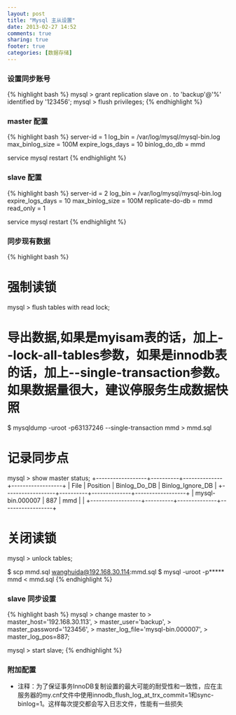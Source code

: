 ```yaml
---
layout: post
title: "Mysql 主从设置"
date: 2013-02-27 14:52
comments: true
sharing: true
footer: true
categories: [数据存储]
---
```


### 设置同步账号

{% highlight bash %}
mysql > grant replication slave on *.* to 'backup'@'%' identified by '123456';
mysql > flush privileges;
{% endhighlight %}

### master 配置

<!-- more -->

{% highlight bash %}
server-id       = 1
log_bin         = /var/log/mysql/mysql-bin.log
max_binlog_size     = 100M
expire_logs_days    = 10
binlog_do_db        = mmd

service mysql restart
{% endhighlight %}

### slave 配置

{% highlight bash %}
server-id           = 2 
log_bin             = /var/log/mysql/mysql-bin.log
expire_logs_days    = 10
max_binlog_size     = 100M
replicate-do-db     = mmd 
read_only           = 1

service mysql restart
{% endhighlight %}

### 同步现有数据

{% highlight bash %}
# 强制读锁
mysql > flush tables with read lock;
# 导出数据,如果是myisam表的话，加上--lock-all-tables参数，如果是innodb表的话，加上--single-transaction参数。如果数据量很大，建议停服务生成数据快照
$ mysqldump -uroot -p63137246 --single-transaction mmd > mmd.sql
# 记录同步点
mysql > show master status;
+------------------+----------+--------------+------------------+
| File             | Position | Binlog_Do_DB | Binlog_Ignore_DB |
+------------------+----------+--------------+------------------+
| mysql-bin.000007 |      887 | mmd          |                  |
+------------------+----------+--------------+------------------+
# 关闭读锁
mysql > unlock tables;

$ scp mmd.sql wanghuida@192.168.30.114:mmd.sql
$ mysql -uroot -p***** mmd < mmd.sql
{% endhighlight %}

### slave 同步设置

{% highlight bash %}
mysql > change master to
      > master_host='192.168.30.113', 
      > master_user='backup', 
      > master_password='123456', 
      > master_log_file='mysql-bin.000007', 
      > master_log_pos=887;

mysql > start slave;
{% endhighlight %}

### 附加配置

+ 注释：为了保证事务InnoDB复制设置的最大可能的耐受性和一致性，应在主服务器的my.cnf文件中使用innodb_flush_log_at_trx_commit=1和sync-binlog=1。这样每次提交都会写入日志文件，性能有一些损失
